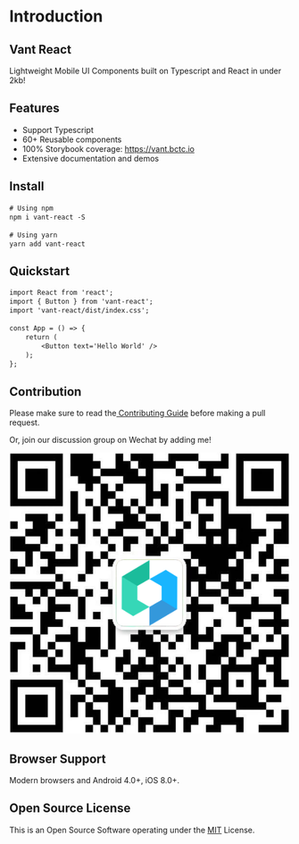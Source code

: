 # Introduction

## **Vant React**

Lightweight Mobile UI Components built on Typescript and React in under 2kb!

## **Features**

* Support Typescript
* 60+ Reusable components
* 100% Storybook coverage: https://vant.bctc.io
* Extensive documentation and demos

## Install

```text
# Using npm
npm i vant-react -S

# Using yarn
yarn add vant-react
```

## Quickstart

```text
import React from 'react';
import { Button } from 'vant-react';
import 'vant-react/dist/index.css';

const App = () => {
    return (
        <Button text='Hello World' />
    );
};
```

## Contribution

Please make sure to read the[ Contributing Guide](https://github.com/mxdi9i7/vant-react/blob/master/CONTRIBUTION) before making a pull request.

Or, join our discussion group on Wechat by adding me!

![Wechat QR Code](.gitbook/assets/qr.png)

## Browser Support

Modern browsers and Android 4.0+, iOS 8.0+.

## Open Source License

 This is an Open Source Software operating under the [MIT](https://github.com/mxdi9i7/vant-react/blob/master/LICENSE) License.

